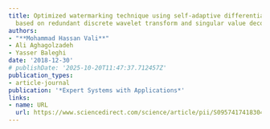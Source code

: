 ```yaml
---
title: Optimized watermarking technique using self-adaptive differential evolution
  based on redundant discrete wavelet transform and singular value decomposition
authors:
- "**Mohammad Hassan Vali**"
- Ali Aghagolzadeh
- Yasser Baleghi
date: '2018-12-30'
# publishDate: '2025-10-20T11:47:37.712457Z'
publication_types:
- article-journal
publication: '*Expert Systems with Applications*'
links:
- name: URL
  url: https://www.sciencedirect.com/science/article/pii/S0957417418304196
---
```

